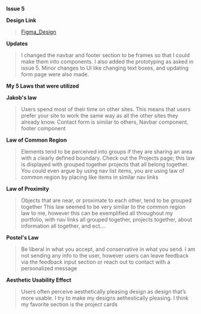**Issue 5**

**Design Link**
>[Figma_Design](https://www.figma.com/file/Bch3fGz38wmGXJUL9rve55/Clif's-Wireframe-Design?t=Ke8AdRqrYzVzGcUY-6)

**Updates**
> I changed the navbar and footer section to be frames so that I could make them into components. I also added the prototyping as asked in issue 5. Minor changes to UI 
like changing text boxes, and updating form page were also made.  

**My 5 Laws that were utilized**

**Jakob's law**
 > Users spend most of their time on other sites. This means that users prefer your site to work the same way as all the other sites they already know.
 > Contact form is similar to others, Navbar component, footer component

**Law of Common Region**
 > Elements tend to be perceived into groups if they are sharing an area with a clearly defined boundary.
 > Check out the Projects page; this law is displayed with grouped together projects that all belong together. You could even argue by using nav list items,
you are using law of common region by placing like items in similar nav links

 **Law of Proximity**
 > Objects that are near, or proximate to each other, tend to be grouped together
 > This law seemed to be very similar to the common region law to me, however this can be exemplified all throughout my portfolio, with nav links all grouped together, projects together, about information all together, and ect....

 **Postel's Law**
 > Be liberal in what you accept, and conservative in what you send.
 > I am not sending any info to the user, however users can leave feedback via the feedback input section or reach out to contact with a personalized message

 **Aesthetic Usability Effect**
 > Users often perceive aesthetically pleasing design as design that’s more usable.
 > I try to make my designs aethestically pleasing. I think my favorite section is the project cards

